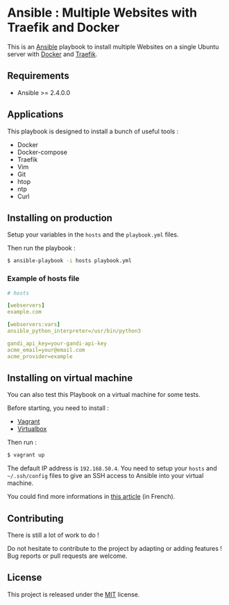 # Ansible : Multiple Websites with Traefik and Docker

This is an [Ansible](https://www.ansible.com) playbook to install multiple Websites on a single Ubuntu server with [Docker](https://www.docker.com) and [Traefik](https://traefik.io).

## Requirements

+ Ansible >= 2.4.0.0

## Applications

This playbook is designed to install a bunch of useful tools :

+ Docker
+ Docker-compose
+ Traefik
+ Vim
+ Git
+ htop
+ ntp
+ Curl

## Installing on production

Setup your variables in the ```hosts``` and the ```playbook.yml``` files.

Then run the playbook :

```bash
$ ansible-playbook -i hosts playbook.yml
```

### Example of hosts file

```yaml
# hosts

[webservers]
example.com

[webservers:vars]
ansible_python_interpreter=/usr/bin/python3

gandi_api_key=your-gandi-api-key
acme_email=your@email.com
acme_provider=example
```

## Installing on virtual machine

You can also test this Playbook on a virtual machine for some tests.

Before starting, you need to install :

+ [Vagrant](https://www.vagrantup.com)
+ [Virtualbox](https://www.virtualbox.org)

Then run :

```bash
$ vagrant up
```

The default IP address is ```192.168.50.4```. You need to setup your ```hosts``` and ```~/.ssh/config``` files to give an SSH access to Ansible into your virtual machine.

You could find more informations in [this article](https://guillaumebriday.fr/utiliser-la-commande-ssh-pour-entrer-dans-une-machine-vagrant) (in French).

## Contributing

There is still a lot of work to do !

Do not hesitate to contribute to the project by adapting or adding features ! Bug reports or pull requests are welcome.

## License

This project is released under the [MIT](http://opensource.org/licenses/MIT) license.
